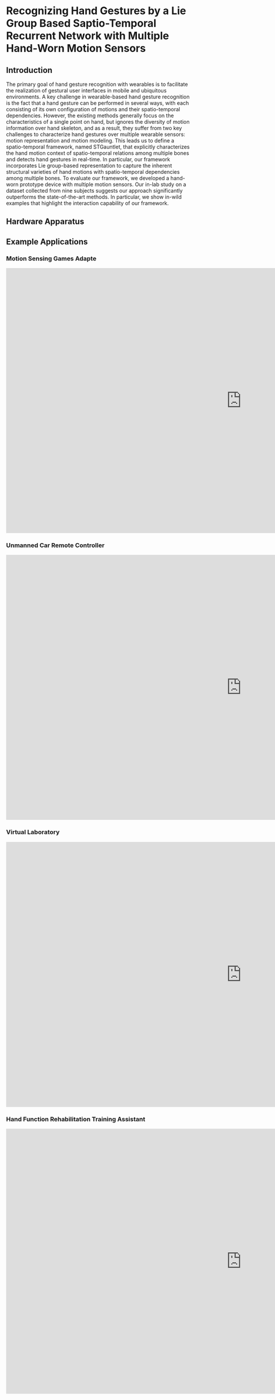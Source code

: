 # Recognizing Hand Gestures by a Lie Group Based Saptio-Temporal Recurrent Network with Multiple Hand-Worn Motion Sensors

## Introduction
The primary goal of hand gesture recognition with wearables is to facilitate the realization of gestural user interfaces in mobile and ubiquitous environments. A key challenge in wearable-based hand gesture recognition is the fact that a hand gesture can be performed in several ways, with each consisting of its own configuration of motions and their spatio-temporal dependencies. However, the existing methods generally focus on the characteristics of a single point on hand, but ignores the diversity of motion information over hand skeleton, and as a result, they suffer from two key challenges to characterize hand gestures over multiple wearable sensors: motion representation and motion modeling. This leads us to define a spatio-temporal framework, named STGauntlet, that explicitly characterizes the hand motion context of spatio-temporal relations among multiple
bones and detects hand gestures in real-time. In particular, our framework incorporates Lie group-based representation to capture the inherent structural varieties of hand motions with spatio-temporal dependencies among multiple bones. To evaluate our framework, we developed a hand-worn prototype device with multiple motion sensors. Our in-lab study on a dataset collected from nine subjects suggests our approach significantly outperforms the state-of-the-art methods. In particular, we show in-wild examples that highlight the interaction capability of our framework.

## Hardware Apparatus



## Example Applications
### Motion Sensing Games Adapte
<iframe width="1280" height="720" src="https://www.youtube.com/embed/8Faq7oagCZQ" frameborder="0" allow="accelerometer; autoplay; clipboard-write; encrypted-media; gyroscope; picture-in-picture" allowfullscreen></iframe>

### Unmanned Car Remote Controller
<iframe width="1280" height="720" src="https://www.youtube.com/embed/Qj9EX-HSJqA" frameborder="0" allow="accelerometer; autoplay; clipboard-write; encrypted-media; gyroscope; picture-in-picture" allowfullscreen></iframe>

### Virtual Laboratory
<iframe width="1280" height="720" src="https://www.youtube.com/embed/VDewVvHK2gU" frameborder="0" allow="accelerometer; autoplay; clipboard-write; encrypted-media; gyroscope; picture-in-picture" allowfullscreen></iframe>

### Hand Function Rehabilitation Training Assistant
<iframe width="1280" height="720" src="https://www.youtube.com/embed/-APmvxn6NHU" frameborder="0" allow="accelerometer; autoplay; clipboard-write; encrypted-media; gyroscope; picture-in-picture" allowfullscreen></iframe>
